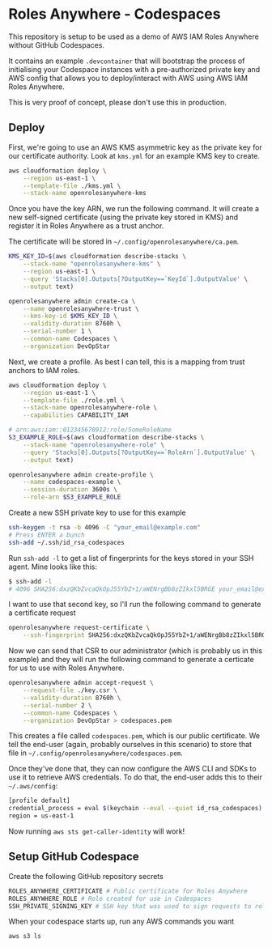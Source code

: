 # Roles Anywhere - Codespaces

This repository is setup to be used as a demo of AWS IAM Roles Anywhere without GitHub Codespaces.

It contains an example `.devcontainer` that will bootstrap the process of initialising your Codespace instances with a pre-authorized private key and AWS config that allows you to deploy/interact with AWS using AWS IAM Roles Anywhere.

This is very proof of concept, please don't use this in production.

## Deploy

First, we're going to use an AWS KMS asymmetric key as the private key for our certificate authority. Look at `kms.yml` for an example KMS key to create.

```bash
aws cloudformation deploy \
    --region us-east-1 \
    --template-file ./kms.yml \
    --stack-name openrolesanywhere-kms
```

Once you have the key ARN, we run the following command. It will create a new self-signed certificate (using the private key stored in KMS) and register it in Roles Anywhere as a trust anchor. 

The certificate will be stored in `~/.config/openrolesanywhere/ca.pem`.

```bash
KMS_KEY_ID=$(aws cloudformation describe-stacks \
    --stack-name "openrolesanywhere-kms" \
    --region us-east-1 \
    --query 'Stacks[0].Outputs[?OutputKey==`KeyId`].OutputValue' \
    --output text)

openrolesanywhere admin create-ca \
    --name openrolesanywhere-trust \
    --kms-key-id $KMS_KEY_ID \
    --validity-duration 8760h \
    --serial-number 1 \
    --common-name Codespaces \
    --organization DevOpStar
```

Next, we create a profile. As best I can tell, this is a mapping from trust anchors to IAM roles.

```bash
aws cloudformation deploy \
    --region us-east-1 \
    --template-file ./role.yml \
    --stack-name openrolesanywhere-role \
    --capabilities CAPABILITY_IAM

# arn:aws:iam::012345678912:role/SomeRoleName
S3_EXAMPLE_ROLE=$(aws cloudformation describe-stacks \
    --stack-name "openrolesanywhere-role" \
    --query 'Stacks[0].Outputs[?OutputKey==`RoleArn`].OutputValue' \
    --output text)

openrolesanywhere admin create-profile \
    --name codespaces-example \
    --session-duration 3600s \
    --role-arn $S3_EXAMPLE_ROLE
```

Create a new SSH private key to use for this example

```bash
ssh-keygen -t rsa -b 4096 -C "your_email@example.com"
# Press ENTER a bunch
ssh-add ~/.ssh/id_rsa_codespaces
```

Run `ssh-add -l` to get a list of fingerprints for the keys stored in your SSH agent. Mine looks like this:

```bash
$ ssh-add -l
# 4096 SHA256:dxzQKbZvcaQkOpJ55YbZ+1/aWENrgBb8zZIkxl5BRGE your_email@example.com (RSA)
```

I want to use that second key, so I'll run the following command to generate a certificate request

```bash
openrolesanywhere request-certificate \
    --ssh-fingerprint SHA256:dxzQKbZvcaQkOpJ55YbZ+1/aWENrgBb8zZIkxl5BRGE > ./key.csr
```

Now we can send that CSR to our administrator (which is probably us in this example) and they will run the following command to generate a certicate for us to use with Roles Anywhere.

```bash
openrolesanywhere admin accept-request \
    --request-file ./key.csr \
    --validity-duration 8760h \
    --serial-number 2 \
    --common-name Codespaces \
    --organization DevOpStar > codespaces.pem
```

This creates a file called `codespaces.pem`, which is our public certificate. We tell the end-user (again, probably ourselves in this scenario) to store that file in `~/.config/openrolesanywhere/codespaces.pem`. 

Once they've done that, they can now configure the AWS CLI and SDKs to use it to retrieve AWS credentials. To do that, the end-user adds this to their `~/.aws/config`:

```bash
[profile default]
credential_process = eval $(keychain --eval --quiet id_rsa_codespaces) && openrolesanywhere credential-process --name codespaces --role-arn arn:aws:iam::012345678912:role/SomeRoleName
region = us-east-1
```

Now running `aws sts get-caller-identity` will work!

## Setup GitHub Codespace

Create the following GitHub repository secrets

```bash
ROLES_ANYWHERE_CERTIFICATE # Public certificate for Roles Anywhere
ROLES_ANYWHERE_ROLE # Role created for use in Codespaces
SSH_PRIVATE_SIGNING_KEY # SSH key that was used to sign requests to roles anywhere
```

When your codespace starts up, run any AWS commands you want

```bash
aws s3 ls
```
